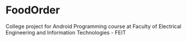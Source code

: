 # FoodOrder

College project for Android Programming course at Faculty of Electrical Engineering and Information Technologies - FEIT
